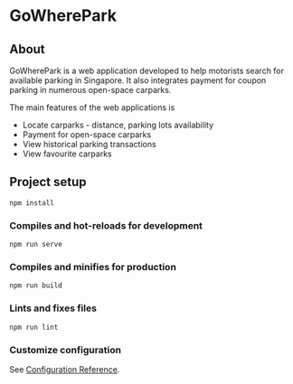 # GoWherePark
## About 
GoWherePark is a web application developed to help motorists search for available parking in Singapore. It also integrates payment for coupon parking in numerous open-space carparks.

The main features of the web applications is
- Locate carparks - distance, parking lots availability
- Payment for open-space carparks
- View historical parking transactions
- View favourite carparks

## Project setup
```
npm install
```

### Compiles and hot-reloads for development
```
npm run serve
```

### Compiles and minifies for production
```
npm run build
```

### Lints and fixes files
```
npm run lint
```

### Customize configuration
See [Configuration Reference](https://cli.vuejs.org/config/).
